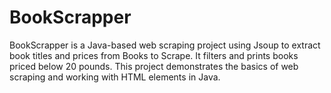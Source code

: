 # BookScrapper
BookScrapper is a Java-based web scraping project using Jsoup to extract book titles and prices from Books to Scrape. It filters and prints books priced below 20 pounds. This project demonstrates the basics of web scraping and working with HTML elements in Java.
